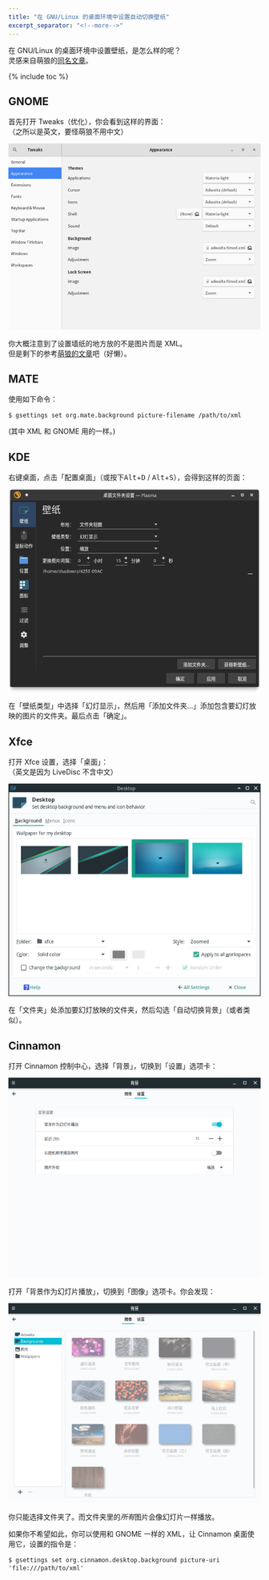 ```yaml
---
title: "在 GNU/Linux 的桌面环境中设置自动切换壁纸"
excerpt_separator: "<!--more-->"
---
```

在 GNU/Linux 的桌面环境中设置壁纸，是怎么样的呢？  
灵感来自萌狼的[同名文章](https://blog.yoitsu.moe/linux/setting_up_wallpapers.html)。

<!--more-->

{% include toc %}

## GNOME

首先打开 Tweaks（优化），你会看到这样的界面：  
（之所以是英文，要怪萌狼不用中文）

![GNOME Tweaks 界面（英文）](/assets/images/gnome-tweaks.png)

你大概注意到了设置墙纸的地方放的不是图片而是 XML。  
但是剩下的参考[萌狼的文章](https://blog.yoitsu.moe/linux/setting_up_wallpapers.html)吧（好懒）。

## MATE

使用如下命令：

```console
$ gsettings set org.mate.background picture-filename /path/to/xml
```

(其中 XML 和 GNOME 用的一样。)

## KDE

右键桌面，点击「配置桌面」（或按下<kbd>Alt</kbd>+<kbd>D</kbd> / <kbd>Alt</kbd>+<kbd>S</kbd>），会得到这样的页面：

![Plasma 桌面设定](/assets/images/plasma-desktop-setting.png)

在「壁纸类型」中选择「幻灯显示」，然后用「添加文件夹…」添加包含要幻灯放映的图片的文件夹。最后点击「确定」。

## Xfce

打开 Xfce 设置，选择「桌面」：  
（英文是因为 LiveDisc 不含中文）

![Xfce 背景图选择（英文）](/assets/images/xfce-background-setting.png)

在「文件夹」处添加要幻灯放映的文件夹，然后勾选「自动切换背景」（或者类似）。

## Cinnamon

打开 Cinnamon 控制中心，选择「背景」，切换到「设置」选项卡：

![Cinnamon 背景设置](/assets/images/cinnamon-background-settings.png)

打开「背景作为幻灯片播放」，切换到「图像」选项卡。你会发现：

![Cinnamon 背景图选择](/assets/images/cinnamon-background-select.png)

你只能选择文件夹了。而文件夹里的*所有*图片会像幻灯片一样播放。

如果你不希望如此，你可以使用和 GNOME 一样的 XML，让 Cinnamon 桌面使用它，设置的指令是：

```console
$ gsettings set org.cinnamon.desktop.background picture-uri 'file:///path/to/xml'
```
